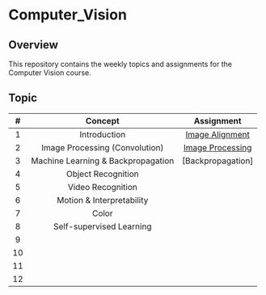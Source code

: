 # Computer_Vision
## Overview
This repository contains the weekly topics and assignments for the Computer Vision course.

## Topic
| #  | Concept                               | Assignment                                                                                                                |
|:---:|:-------------------------------------:|:-----------------------------------------------------------------------------------------------------------------------:|
| 1   | Introduction  | [Image Alignment](https://github.com/EesunMoon/Computer_Vision/blob/main/HW0/HW0_em3907.ipynb) |
| 2   | Image Processing (Convolution) | [Image Processing](https://github.com/EesunMoon/Computer_Vision/blob/main/HW1/HW1_em3907.ipynb) |
| 3   | Machine Learning & Backpropagation  | [Backpropagation] |
| 4   | Object Recognition  |  |
| 5   | Video Recognition | |
| 6   | Motion & Interpretability | |
| 7   | Color |  |
| 8   | Self-supervised Learning |  |
| 9   |  |  |
| 10  |  |  |
| 11  |  |  |
| 12  |  |  |

